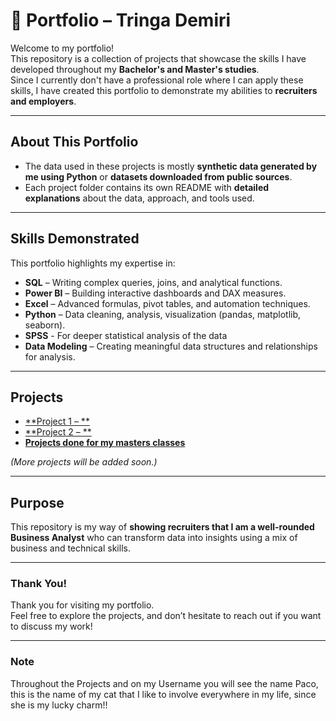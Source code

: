 # 🎉 Portfolio – Tringa Demiri

Welcome to my portfolio!  
This repository is a collection of projects that showcase the skills I have developed throughout my **Bachelor's and Master's studies**.  
Since I currently don't have a professional role where I can apply these skills, I have created this portfolio to demonstrate my abilities to **recruiters and employers**.

---

## **About This Portfolio**
- The data used in these projects is mostly **synthetic data generated by me using Python** or **datasets downloaded from public sources**.  
- Each project folder contains its own README with **detailed explanations** about the data, approach, and tools used.

---

## **Skills Demonstrated**
This portfolio highlights my expertise in:
- **SQL** – Writing complex queries, joins, and analytical functions.
- **Power BI** – Building interactive dashboards and DAX measures.
- **Excel** – Advanced formulas, pivot tables, and automation techniques.
- **Python** – Data cleaning, analysis, visualization (pandas, matplotlib, seaborn).
- **SPSS** - For deeper statistical analysis of the data
- **Data Modeling** – Creating meaningful data structures and relationships for analysis.

---

## **Projects**
- [**Project 1 – **](./Project1/README.md)
- [**Project 2 – **](./Project2/README.md)
- [**Projects done for my masters classes**](./General_Projects/README.md)

*(More projects will be added soon.)*

---

## **Purpose**
This repository is my way of **showing recruiters that I am a well-rounded Business Analyst** who can transform data into insights using a mix of business and technical skills.

---

### **Thank You!**
Thank you for visiting my portfolio.  
Feel free to explore the projects, and don’t hesitate to reach out if you want to discuss my work!

---

### **Note**
Throughout the Projects and on my Username you will see the name Paco, this is the name of my cat that I like to involve everywhere in my life, since she is my lucky charm!!


